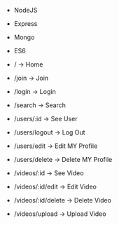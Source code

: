 - NodeJS
- Express
- Mongo
- ES6

- / -> Home
- /join -> Join
- /login -> Login
- /search -> Search

- /users/:id -> See User
- /users/logout -> Log Out
- /users/edit -> Edit MY Profile
- /users/delete -> Delete MY Profile

- /videos/:id -> See Video
- /videos/:id/edit -> Edit Video
- /videos/:id/delete -> Delete Video
- /videos/upload -> Upload Video
